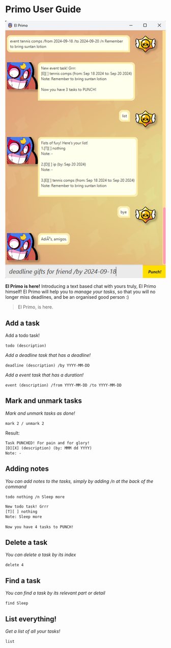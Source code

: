 # Primo User Guide

![Ui.png](Ui.png)

**El Primo is here!** Introducing a text based chat with yours truly, 
El Primo himself! El Primo will help you to _manage your tasks_, so that you 
will no longer miss deadlines, and be an organised good person :)

> El Primo, is here.


## Add a task
Add a todo task!

`todo (description)`

*Add a deadline task that has a deadline!*

`deadline (description) /by YYYY-MM-DD`

*Add a event task that has a duration!*

`event (description) /from YYYY-MM-DD /to YYYY-MM-DD`

## Mark and unmark tasks
*Mark and unmark tasks as done!*

`mark 2 / unmark 2`

Result:
```
Task PUNCHED! For pain and for glory!
[D][X] (description) (by: MMM dd YYYY)
Note: -
```

## Adding notes
*You can add notes to the tasks, simply by adding /n at the back of the command*

`todo nothing /n Sleep more`
```
New todo task! Grrr
[T][ ] nothing
Note: Sleep more

Now you have 4 tasks to PUNCH!
```

## Delete a task
*You can delete a task by its index*

`delete 4`


## Find a task
*You can find a task by its relevant part or detail*

`find Sleep`

## List everything!
*Get a list of all your tasks!*

`list`